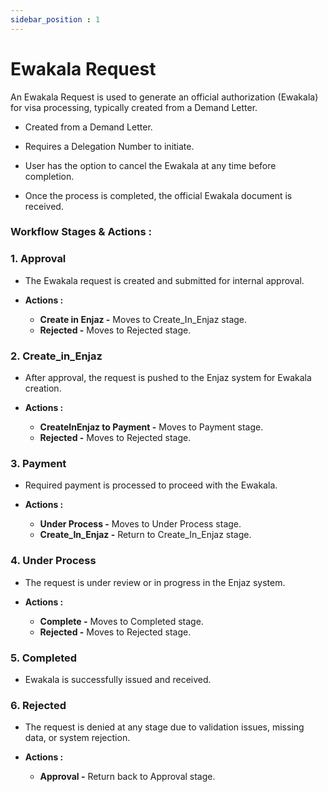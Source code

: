 ```yaml
---
sidebar_position : 1
---
```


# Ewakala Request

An Ewakala Request is used to generate an official authorization (Ewakala) for visa processing, typically created from a Demand Letter.

  - Created from a Demand Letter.

  - Requires a Delegation Number to initiate.

  - User has the option to cancel the Ewakala at any time before completion.

  - Once the process is completed, the official Ewakala document is received.

### Workflow Stages & Actions :

### 1. Approval

  - The Ewakala request is created and submitted for internal approval.

  - **Actions :**
    - **Create in Enjaz -** Moves to Create_In_Enjaz stage.
    - **Rejected -** Moves to Rejected stage.

### 2. Create_in_Enjaz

  - After approval, the request is pushed to the Enjaz system for Ewakala creation.

  - **Actions :**
    - **CreateInEnjaz to Payment -** Moves to Payment stage.
    - **Rejected -** Moves to Rejected stage.

### 3. Payment

  - Required payment is processed to proceed with the Ewakala.

  - **Actions :**
    - **Under Process -** Moves to Under Process stage.
    - **Create_In_Enjaz -** Return to Create_In_Enjaz stage.

### 4. Under Process

  - The request is under review or in progress in the Enjaz system.

  - **Actions :**
    - **Complete -** Moves to Completed stage.
    - **Rejected -** Moves to Rejected stage.

### 5. Completed

  - Ewakala is successfully issued and received.

### 6. Rejected

  - The request is denied at any stage due to validation issues, missing data, or system rejection.

  - **Actions :**
    - **Approval -** Return back to Approval stage.